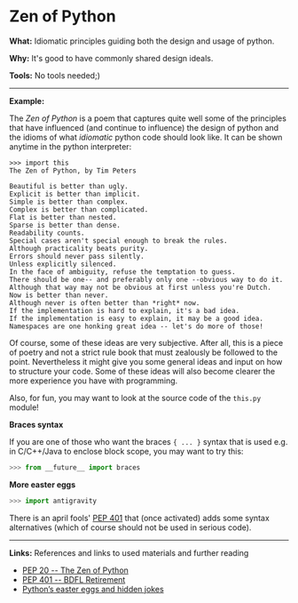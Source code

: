 # Zen of Python

**What:** Idiomatic principles guiding both the design and usage of python.

**Why:** It's good to have commonly shared design ideals.

**Tools:** No tools needed;)

---

**Example:**

The *Zen of Python* is a poem that captures quite well some of the principles
that have influenced (and continue to influence) the design of python and the
idioms of what *idiomatic* python code should look like. It can be shown anytime
in the python interpreter:

```
>>> import this
The Zen of Python, by Tim Peters

Beautiful is better than ugly.
Explicit is better than implicit.
Simple is better than complex.
Complex is better than complicated.
Flat is better than nested.
Sparse is better than dense.
Readability counts.
Special cases aren't special enough to break the rules.
Although practicality beats purity.
Errors should never pass silently.
Unless explicitly silenced.
In the face of ambiguity, refuse the temptation to guess.
There should be one-- and preferably only one --obvious way to do it.
Although that way may not be obvious at first unless you're Dutch.
Now is better than never.
Although never is often better than *right* now.
If the implementation is hard to explain, it's a bad idea.
If the implementation is easy to explain, it may be a good idea.
Namespaces are one honking great idea -- let's do more of those!
```

Of course, some of these ideas are very subjective. After all, this is a piece of
poetry and not a strict rule book that must zealously be followed to the point.
Nevertheless it might give you some general ideas and input on how to structure
your code. Some of these ideas will also become clearer the more experience you
have with programming.

Also, for fun, you may want to look at the source code of the ``this.py`` module!

**Braces syntax**

If you are one of those who want the braces `{ ... }` syntax that is used e.g. in
C/C++/Java to enclose block scope, you may want to try this:

```python
>>> from __future__ import braces
```

**More easter eggs**

```python
>>> import antigravity
```

There is an april fools' [PEP 401](https://www.python.org/dev/peps/pep-0401/)
that (once activated) adds some syntax alternatives (which of course should not
be used in serious code).


---

**Links:** References and links to used materials and further reading

- [PEP 20 -- The Zen of Python](https://www.python.org/dev/peps/pep-0020/)
- [PEP 401 -- BDFL Retirement](https://www.python.org/dev/peps/pep-0401/)
- [Python’s easter eggs and hidden jokes](https://hackernoon.com/pythons-easter-eggs-and-hidden-jokes-d7368c7fe2c2)
